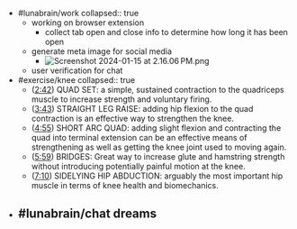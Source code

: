 - #lunabrain/work
  collapsed:: true
	- working on browser extension
		- collect tab open and close info to determine how long it has been open
	- generate meta image for social media
		- ![Screenshot 2024-01-15 at 2.16.06 PM.png](../assets/Screenshot_2024-01-15_at_2.16.06 PM_1705356980296_0.png)
	- user verification for chat
- #exercise/knee
  collapsed:: true
	- ([2:42](https://www.youtube.com/watch?v=ikt6NME0k9E&t=162s)) QUAD SET: a simple, sustained contraction to the quadriceps muscle to increase strength and voluntary firing.
	- ([3:43](https://www.youtube.com/watch?v=ikt6NME0k9E&t=223s)) STRAIGHT LEG RAISE: adding hip flexion to the quad contraction is an effective way to strengthen the knee.
	- ([4:55](https://www.youtube.com/watch?v=ikt6NME0k9E&t=295s)) SHORT ARC QUAD: adding slight flexion and contracting the quad into terminal extension can be an effective means of strengthening as well as getting the knee joint used to moving again.
	- ([5:59](https://www.youtube.com/watch?v=ikt6NME0k9E&t=359s)) BRIDGES: Great way to increase glute and hamstring strength without introducing potentially painful motion at the knee.
	- ([7:10](https://www.youtube.com/watch?v=ikt6NME0k9E&t=430s)) SIDELYING HIP ABDUCTION: arguably the most important hip muscle in terms of knee health and biomechanics.
- #lunabrain/chat dreams
	-